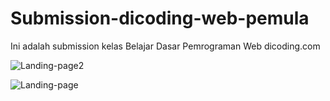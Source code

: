 # Submission-dicoding-web-pemula
Ini adalah submission kelas Belajar Dasar Pemrograman Web dicoding.com

![Landing-page2](https://user-images.githubusercontent.com/37681694/65866613-b0fe2500-e3a7-11e9-9d8b-a19f0b38ba6d.png)

![Landing-page](https://user-images.githubusercontent.com/37681694/65866690-d1c67a80-e3a7-11e9-9514-4bc30a96100e.png)

